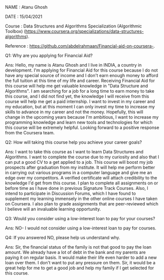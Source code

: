 NAME : Atanu Ghosh

DATE : 15/04/2021

Course : Data Structures and Algorithms Specialization (Algorithmic Toolbox) (https://www.coursera.org/specializations/data-structures-algorithms).

Reference : https://github.com/abdelrahmaan/Financial-aid-on-coursera-.


Q1: Why are you applying for Financial Aid?

Ans: Hello, my name is Atanu Ghosh and I live in INDIA, a country in development. I'm applying for Financial Aid for this course because I do not have any special source of income and I don't earn enough money to afford the full tuition at this time of my life and career. Receiving Financial Aid for this course will help me get valuable knowledge in "Data Structure and Algorithms". I am searching for a job for a long time to earn money to take this course, and I did not find yet, the knowledge I will receive from this course will help me get a paid internship. I want to invest in my career and my education, but at this moment I can only invest my time to increase my skills to advance in my career and not the money. Hopefully, this will change in the upcoming years because I'm ambitious, I want to increase my programming knowledge and learn new tools and technologies for which this course will be extremely helpful. Looking forward to a positive response from the Coursera team.


Q2: How will taking this course help you achieve your career goals?

Ans: I want to take this course as I want to learn Data Structures and Algorithms. I want to complete the course due to my curiosity and also that I can put a good CV to a get applied to a job. This course will boost my job prospects after graduation from my institute. It will help me perform better in carrying out various programs in a computer language and give me an edge over my competitors. A verified certificate will attach credibility to the knowledge I'd get from this course. I plan to complete all assignments on or before time as I have done in previous Signature Track Courses. Also, I intend to participate in Discussion Forums, which I have found to supplement my learning immensely in the other online courses I have taken on Coursera. I also plan to grade assignments that are peer-reviewed which I believe will an invaluable learning opportunity.


Q3: Would you consider using a low-interest loan to pay for your courses?

Ans: NO- I would not consider using a low-interest loan to pay for courses.


Q4: If you answered NO, please help us understand why.

Ans: Sir, the financial status of the family is not that good to pay the loan amount. We already have a lot of debt in the bank and my parents are paying it on regular basis. It would make their life even harder to add a new loan over them. I don't want to put any pressure on them. Sir, it would be a great help for me to get a good job and help my family if I get selected for this course.

